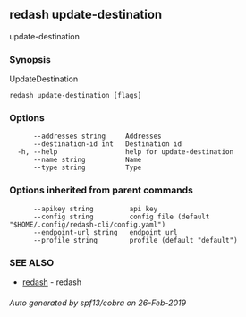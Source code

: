 ## redash update-destination

update-destination

### Synopsis

UpdateDestination

```
redash update-destination [flags]
```

### Options

```
      --addresses string     Addresses
      --destination-id int   Destination id
  -h, --help                 help for update-destination
      --name string          Name
      --type string          Type
```

### Options inherited from parent commands

```
      --apikey string         api key
      --config string         config file (default "$HOME/.config/redash-cli/config.yaml")
      --endpoint-url string   endpoint url
      --profile string        profile (default "default")
```

### SEE ALSO

* [redash](redash.md)	 - redash

###### Auto generated by spf13/cobra on 26-Feb-2019
